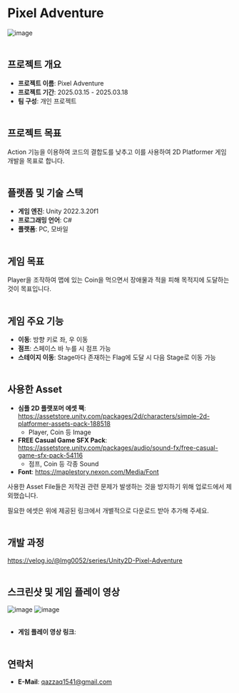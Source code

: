# Pixel Adventure
![image](https://github.com/user-attachments/assets/9d7c1032-a3b5-4b28-9fab-bd5124f0a559)
<br><br/>

## 프로젝트 개요
- **프로젝트 이름**: Pixel Adventure
- **프로젝트 기간**: 2025.03.15 - 2025.03.18
- **팀 구성**: 개인 프로젝트
<br><br/>

## 프로젝트 목표
Action 기능을 이용하여 코드의 결합도를 낮추고 이를 사용하여 2D Platformer 게임 개발을 목표로 합니다. 
<br><br/>

## 플랫폼 및 기술 스택
- **게임 엔진**: Unity 2022.3.20f1
- **프로그래밍 언어**: C#
- **플랫폼**: PC, 모바일
<br><br/>

## 게임 목표
Player을 조작하여 맵에 있는 Coin을 먹으면서 장애물과 적을 피해 목적지에 도달하는 것이 목표입니다.
<br><br/>

## 게임 주요 기능
- **이동**: 방향 키로 좌, 우 이동
- **점프**: 스페이스 바 누를 시 점프 가능
- **스테이지 이동**: Stage마다 존재하는 Flag에 도달 시 다음 Stage로 이동 가능
<br><br/>

## 사용한 Asset
- **심플 2D 플랫포머 에셋 팩**: https://assetstore.unity.com/packages/2d/characters/simple-2d-platformer-assets-pack-188518
  - Player, Coin 등 Image
- **FREE Casual Game SFX Pack**: https://assetstore.unity.com/packages/audio/sound-fx/free-casual-game-sfx-pack-54116
  - 점프, Coin 등 각종 Sound
- **Font**: https://maplestory.nexon.com/Media/Font

사용한 Asset File들은 저작권 관련 문제가 발생하는 것을 방지하기 위해 업로드에서 제외했습니다.

필요한 에셋은 위에 제공된 링크에서 개별적으로 다운로드 받아 추가해 주세요.
<br><br/>

## 개발 과정
https://velog.io/@lmg0052/series/Unity2D-Pixel-Adventure
<br><br/>

## 스크린샷 및 게임 플레이 영상
![image](https://github.com/user-attachments/assets/a012ad68-7028-4531-8e5d-4ab5d50027e5)
![image](https://github.com/user-attachments/assets/4164533c-8662-4765-8b97-32eb701e4292)
<br><br/>

- **게임 플레이 영상 링크**: 
<br><br/>

## 연락처
- **E-Mail**: qazzaq1541@gmail.com
